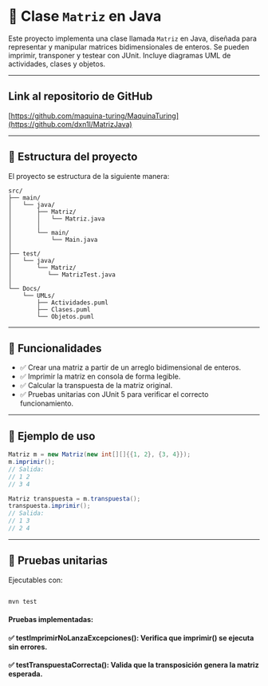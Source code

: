 # 📘 Clase `Matriz` en Java

Este proyecto implementa una clase llamada `Matriz` en Java, diseñada para representar y manipular matrices bidimensionales de enteros. Se pueden imprimir, transponer y testear con JUnit. Incluye diagramas UML de actividades, clases y objetos.

---

##  Link al repositorio de GitHub

[https://github.com/maquina-turing/MaquinaTuring](https://github.com/dxn1l/MatrizJava)


---

## 📁 Estructura del proyecto

El proyecto se estructura de la siguiente manera:

```
src/
├── main/
│   └── java/
│       ├── Matriz/
│       │   └── Matriz.java
│       │   
│       └── main/
│           └── Main.java
│
├── test/
│   └── java/
│       └── Matriz/
│          └── MatrizTest.java
│
└── Docs/
    └── UMLs/
        ├── Actividades.puml
        ├── Clases.puml
        └── Objetos.puml

```

---

## 🚀 Funcionalidades

- ✅ Crear una matriz a partir de un arreglo bidimensional de enteros.
- ✅ Imprimir la matriz en consola de forma legible.
- ✅ Calcular la transpuesta de la matriz original.
- ✅ Pruebas unitarias con JUnit 5 para verificar el correcto funcionamiento.

---
## 📌 Ejemplo de uso

```java
Matriz m = new Matriz(new int[][]{{1, 2}, {3, 4}});
m.imprimir();
// Salida:
// 1 2
// 3 4

Matriz transpuesta = m.transpuesta();
transpuesta.imprimir();
// Salida:
// 1 3
// 2 4
```
---

## 🧪 Pruebas unitarias
Ejecutables con:

```bash

mvn test
```

#### Pruebas implementadas:

#### ✅ testImprimirNoLanzaExcepciones(): Verifica que imprimir() se ejecuta sin errores.

#### ✅ testTranspuestaCorrecta(): Valida que la transposición genera la matriz esperada.